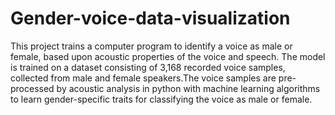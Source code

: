 # Gender-voice-data-visualization

This project trains a computer program to identify a voice as male or female,
based upon acoustic properties of the voice and speech. The model is trained on a dataset consisting of 3,168
recorded voice samples, collected from male and female speakers.The voice samples are pre-processed by
acoustic analysis in python with machine learning algorithms to learn gender-specific traits for classifying
the voice as male or female.
